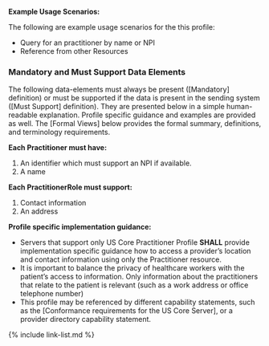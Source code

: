 
**Example Usage Scenarios:**

The following are example usage scenarios for the this profile:

-   Query for an practitioner by name or NPI
-   Reference from other Resources


### Mandatory and Must Support Data Elements


The following data-elements must always be present ([Mandatory] definition) or must be supported if the data is present in the sending system ([Must Support] definition). They are presented below in a simple human-readable explanation.  Profile specific guidance and examples are provided as well.  The [Formal Views] below provides the  formal summary, definitions, and  terminology requirements.  

**Each Practitioner must have:**

1.  An identifier which must support an NPI if available.
1.  A name


**Each PractitionerRole must support:**

1.  Contact information
1.  An address

**Profile specific implementation guidance:**

- <span class="bg-success" markdown="1">Servers that support only US Core Practitioner Profile **SHALL** provide implementation specific guidance how to access a provider’s location and contact information using only the Practitioner resource.</span><!-- new-content -->
- <span class="bg-success" markdown="1">It is important to balance the privacy of healthcare workers with the patient’s access to information. Only information about the practitioners that relate to the patient is relevant (such as a work address or office telephone number)</span><!-- new-content -->
- This profile may be referenced by different capability statements, such as the [Conformance requirements for the US Core Server], or a provider directory capability statement.

{% include link-list.md %}
